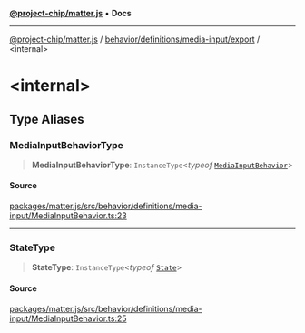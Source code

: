 [**@project-chip/matter.js**](../../../../../README.md) • **Docs**

***

[@project-chip/matter.js](../../../../../modules.md) / [behavior/definitions/media-input/export](../README.md) / \<internal\>

# \<internal\>

## Type Aliases

### MediaInputBehaviorType

> **MediaInputBehaviorType**: `InstanceType`\<*typeof* [`MediaInputBehavior`](../README.md#mediainputbehavior)\>

#### Source

[packages/matter.js/src/behavior/definitions/media-input/MediaInputBehavior.ts:23](https://github.com/project-chip/matter.js/blob/7a8cbb56b87d4ccf34bec5a9a95ab40a1711324f/packages/matter.js/src/behavior/definitions/media-input/MediaInputBehavior.ts#L23)

***

### StateType

> **StateType**: `InstanceType`\<*typeof* [`State`](../classes/MediaInputServer.md#state-1)\>

#### Source

[packages/matter.js/src/behavior/definitions/media-input/MediaInputBehavior.ts:25](https://github.com/project-chip/matter.js/blob/7a8cbb56b87d4ccf34bec5a9a95ab40a1711324f/packages/matter.js/src/behavior/definitions/media-input/MediaInputBehavior.ts#L25)
